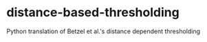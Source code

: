 # distance-based-thresholding
Python translation of Betzel et al.'s distance dependent thresholding
